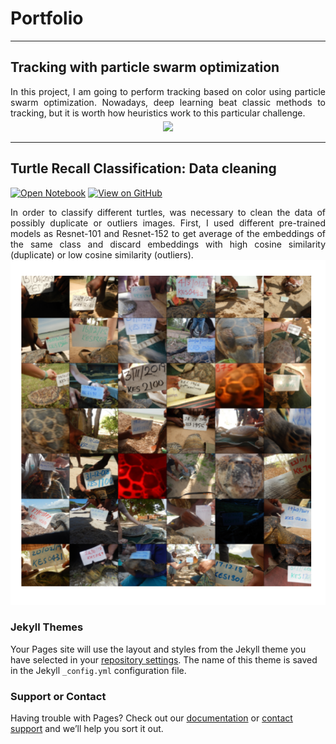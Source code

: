 # Portfolio
---

## Tracking with particle swarm optimization

<div style="text-align: justify">
In this project, I am going to perform tracking based on color using particle swarm optimization.
Nowadays, deep learning beat classic methods to tracking, but it is worth how heuristics work to this particular challenge.
</div>

<div style="margin-top:5px; margin-bottom:5px">
    <center><img src="images/tracking_pso.gif"/></center>
</div>

---

## Turtle Recall Classification: Data cleaning

[![Open Notebook](https://img.shields.io/badge/Jupyter-Open_Notebook-blue?logo=Jupyter)](projects/turtle_recall_data_cleaning.html)
[![View on GitHub](https://img.shields.io/badge/GitHub-View_on_GitHub-blue?logo=GitHub)](https://github.com/marcell-llerena/turtle-recall-classification)

<div style="text-align: justify">
In order to classify different turtles, was necessary to clean the data of possibly duplicate or outliers images.
First, I used different pre-trained models as Resnet-101 and Resnet-152 to get average of the embeddings of the same class and discard embeddings with high cosine similarity (duplicate) or low cosine similarity (outliers).
</div>

<center><img src="images/outlier_turtles.png"/></center>


### Jekyll Themes

Your Pages site will use the layout and styles from the Jekyll theme you have selected in your [repository settings](https://github.com/marcell-llerena/marcell-llerena.github.io/settings/pages). The name of this theme is saved in the Jekyll `_config.yml` configuration file.

### Support or Contact

Having trouble with Pages? Check out our [documentation](https://docs.github.com/categories/github-pages-basics/) or [contact support](https://support.github.com/contact) and we’ll help you sort it out.
